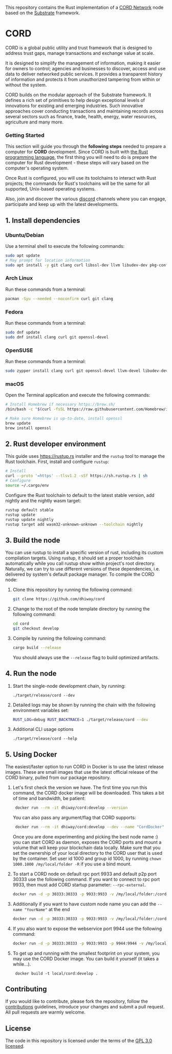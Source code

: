 This repository contains the Rust implementation of a [CORD Network][cord-homepage] node based on the [Substrate][substrate-homepage] framework.

# CORD

CORD is a global public utility and trust framework that is designed to address trust gaps, manage transactions and exchange value at scale.

It is designed to simplify the management of information, making it easier for owners to control; agencies and businesses to discover, access and use data to deliver networked public services. It provides a transparent history of information and protects it from unauthorized tampering from within or without the system.

CORD builds on the modular approach of the Substrate framework. It defines a rich set of primitives to help design exceptional levels of innovations for existing and emerging industries. Such innovative approaches cover conducting transactions and maintaining records across several sectors such as finance, trade, health, energy, water resources, agriculture and many more.

### Getting Started

This section will guide you through the **following steps** needed to prepare a computer for **CORD** development. Since CORD is built with [the Rust programming language](https://www.rust-lang.org/), the first thing you will need to do is prepare the computer for Rust development - these steps will vary based on the computer's operating system.

Once Rust is configured, you will use its toolchains to interact with Rust projects; the commands for Rust's toolchains will be the same for all supported, Unix-based operating systems.

Also, join and discover the various [discord] channels where you can engage, participate and keep up with the latest developments.

## 1. Install dependencies

### Ubuntu/Debian

Use a terminal shell to execute the following commands:

```bash
sudo apt update
# May prompt for location information
sudo apt install -y git clang curl libssl-dev llvm libudev-dev pkg-config
```

### Arch Linux

Run these commands from a terminal:

```bash
pacman -Syu --needed --noconfirm curl git clang
```

### Fedora

Run these commands from a terminal:

```bash
sudo dnf update
sudo dnf install clang curl git openssl-devel
```

### OpenSUSE

Run these commands from a terminal:

```bash
sudo zypper install clang curl git openssl-devel llvm-devel libudev-devel
```

### macOS

Open the Terminal application and execute the following commands:

```bash
# Install Homebrew if necessary https://brew.sh/
/bin/bash -c "$(curl -fsSL https://raw.githubusercontent.com/Homebrew/install/master/install.sh)"

# Make sure Homebrew is up-to-date, install openssl
brew update
brew install openssl
```

## 2. Rust developer environment

This guide uses <https://rustup.rs> installer and the `rustup` tool to manage the Rust toolchain.
First, install and configure `rustup`:

```bash
# Install
curl --proto '=https' --tlsv1.2 -sSf https://sh.rustup.rs | sh
# Configure
source ~/.cargo/env
```

Configure the Rust toolchain to default to the latest stable version, add nightly and the nightly wasm target:

```bash
rustup default stable
rustup update
rustup update nightly
rustup target add wasm32-unknown-unknown --toolchain nightly
```

## 3. Build the node

You can use rustup to install a specific version of rust, including its custom compilation targets. Using rustup, it should set a proper toolchain automatically while you call rustup show within project's root directory. Naturally, we can try to use different versions of these dependencies, i.e. delivered by system's default package manager. To compile the CORD node:

1. Clone this repository by running the following command:

   ```bash
   git clone https://github.com/dhiway/cord
   ```

1. Change to the root of the node template directory by running the following command:

   ```bash
   cd cord
   git checkout develop
   ```

1. Compile by running the following command:

   ```bash
   cargo build --release
   ```

   You should always use the `--release` flag to build optimized artifacts.

## 4. Run the node

1. Start the single-node development chain, by running:

   ```
   ./target/release/cord --dev
   ```

1. Detailed logs may be shown by running the chain with the following environment variables set:

   ```bash
   RUST_LOG=debug RUST_BACKTRACE=1 ./target/release/cord --dev
   ```

1. Additional CLI usage options

   ```
   ./target/release/cord --help
   ```

## 5. Using Docker

The easiest/faster option to run CORD in Docker is to use the latest release images. These are small images that use the latest official release of the CORD binary, pulled from our package repository.

1. Let's first check the version we have. The first time you run this command, the CORD docker image will be downloaded. This takes a bit of time and bandwidth, be patient:

   ```bash
    docker run --rm -it dhiway/cord:develop --version
   ```

   You can also pass any argument/flag that CORD supports:

   ```bash
    docker run --rm -it dhiway/cord:develop --dev --name "CordDocker"
   ```

   Once you are done experimenting and picking the best node name :) you can start CORD as daemon, exposes the CORD ports and mount a volume that will keep your blockchain data locally. Make sure that you set the ownership of your local directory to the CORD user that is used by the container. Set user id 1000 and group id 1000, by running `chown 1000.1000 /my/local/folder -R` if you use a bind mount.

1. To start a CORD node on default rpc port 9933 and default p2p port 30333 use the following command. If you want to connect to rpc port 9933, then must add CORD startup parameter: `--rpc-external`.

   ```bash
   docker run -d -p 30333:30333 -p 9933:9933 -v /my/local/folder:/cord dhiway/cord:develop --dev --rpc-external --rpc-cors all
   ```

1. Additionally if you want to have custom node name you can add the `--name "YourName"` at the end

   ```bash
   docker run -d -p 30333:30333 -p 9933:9933 -v /my/local/folder:/cord dhiway/cord:develop --dev --rpc-external --rpc-cors all --name "CordDocker"
   ```

1. If you also want to expose the webservice port 9944 use the following command:

   ```bash
   docker run -d -p 30333:30333 -p 9933:9933 -p 9944:9944 -v /my/local/folder:/cord dhiway/cord:develop --dev --ws-external --rpc-external --rpc-cors all --name "CordDocker"
   ```

1. To get up and running with the smallest footprint on your system, you may use the CORD Docker image.
   You can build it yourself (it takes a while...).

   ```
    docker build -t local/cord:develop .
   ```

## Contributing

If you would like to contribute, please fork the repository, follow the [contributions] guidelines, introduce your changes and submit a pull request. All pull requests are warmly welcome.

## License

The code in this repository is licensed under the terms of the [GPL 3.0 licensed](LICENSE-GPL3).

[cord-homepage]: https://cord.network
[substrate-homepage]: https://substrate.io
[contributions]: ./CONTRIBUTING.md
[discord]: https://discord.gg/bcwZFznb7Z
